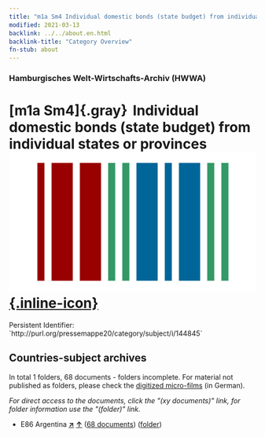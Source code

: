 ```yaml
---
title: "m1a Sm4 Individual domestic bonds (state budget) from individual states or provinces"
modified: 2021-03-13
backlink: ../../about.en.html
backlink-title: "Category Overview"
fn-stub: about
---
```


### Hamburgisches Welt-Wirtschafts-Archiv (HWWA)

# [m1a Sm4]{.gray}&#8201; Individual domestic bonds (state budget) from individual states or provinces &#160; [![Wikidata](/images/Wikidata-logo.svg "Wikidata"){.inline-icon}](http://www.wikidata.org/entity/Q104700297)

<div class="hint">Persistent Identifier: `http://purl.org/pressemappe20/category/subject/i/144845`</div>







## Countries-subject archives





In total 1 folders, 68 documents - folders incomplete.
For material not published as folders, please check the [digitized micro-films](/film/h1_sh.de.html) (in German).

_For direct access to the documents, click the "(xy documents)" link, for folder information use the "(folder)" link._


- E86 Argentina [**&nearr;**](../../../geo/i/141692/about.en.html "Argentina (all folders)") [**&uarr;**](../../../geo/about.en.html#E86 "Country category system") (<a href="https://pm20.zbw.eu/iiifview/folder/sh/141692,144845" title="about: Argentina : Individual domestic bonds (state budget) from individual states or provinces" target="_blank">68 documents</a>) ([folder](../../../../folder/sh/1416xx/141692/1448xx/144845/about.en.html))








